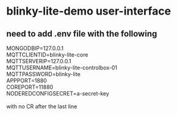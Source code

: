 # blinky-lite-demo user-interface
## need to add .env file with the following
MONGODBIP=127.0.0.1<br/>
MQTTCLIENTID=blinky-lite-core<br/>
MQTTSERVERIP=127.0.0.1<br/>
MQTTUSERNAME=blinky-lite-controlbox-01<br/>
MQTTPASSWORD=blinky-lite<br/>
APPPORT=1880<br>
COREPORT=11880<br>
NODEREDCONFIGSECRET=a-secret-key<br/>
<br/>
with no CR after the last line

